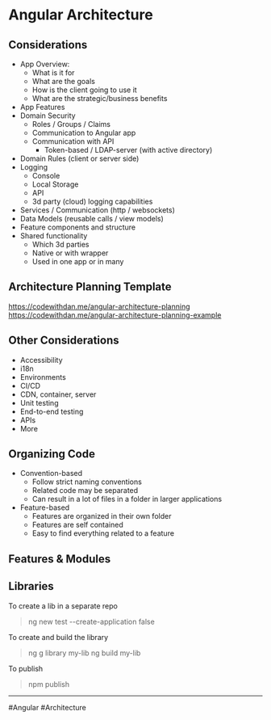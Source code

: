 # Angular Architecture

## Considerations

-   App Overview:
	-   What is it for 
	-   What are the goals
	-   How is the client going to use it
	-   What are the strategic/business benefits
-   App Features
-   Domain Security
	-   Roles / Groups / Claims
	-   Communication to Angular app
	-   Communication with API
		-   Token-based / LDAP-server (with active directory)
-   Domain Rules (client or server side)
-   Logging
	-   Console
	-   Local Storage
	-   API
	-   3d party (cloud) logging capabilities
-   Services / Communication (http / websockets)
-   Data Models (reusable calls / view models)
-   Feature components and structure
-   Shared functionality
	-   Which 3d parties
	-   Native or with wrapper
	-   Used in one app or in many

## Architecture Planning Template

https://codewithdan.me/angular-architecture-planning
https://codewithdan.me/angular-architecture-planning-example

## Other Considerations
-   Accessibility
-   i18n
-   Environments
-   CI/CD
-   CDN, container, server
-   Unit testing
-   End-to-end testing
-   APIs
-   More

## Organizing Code

-   Convention-based
	-   Follow strict naming conventions
	-   Related code may be separated
	-   Can result in a lot of files in a folder in larger applications
-   Feature-based
	-   Features are organized in their own folder
	-   Features are self contained
	-   Easy to find everything related to a feature

## Features & Modules

## Libraries

To create a lib in a separate repo
> ng new test --create-application false

To create and build the library
> ng g library my-lib
> ng build my-lib
 
 To publish
> npm publish


---
#Angular #Architecture